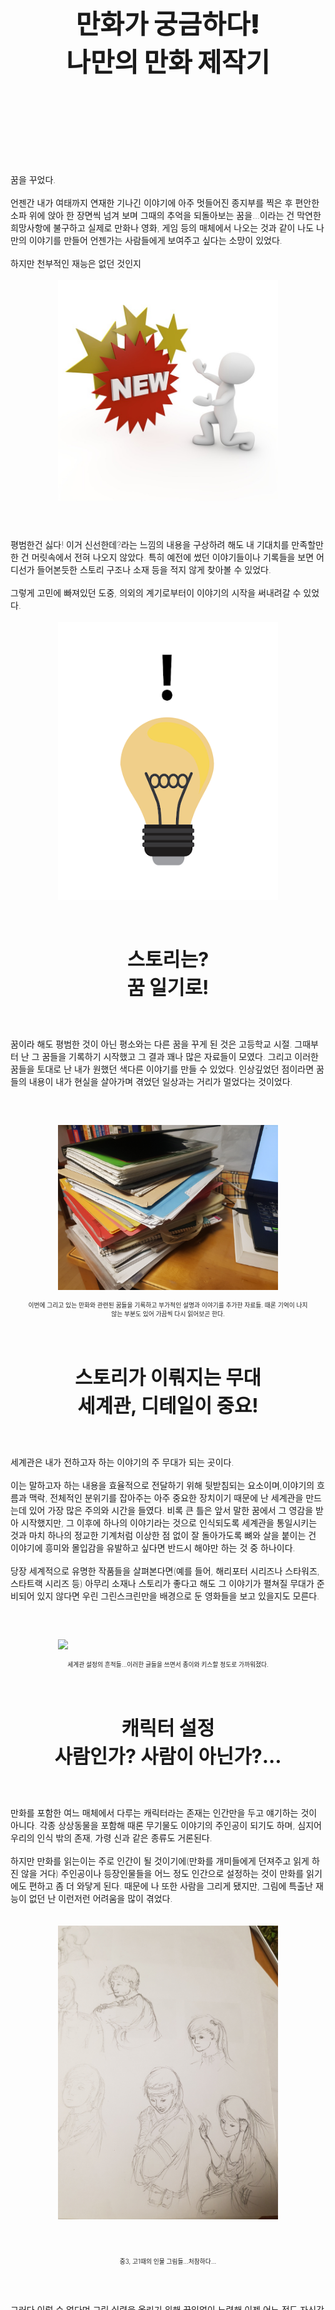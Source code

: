 <!DOCTYPE html>
<html>
<head>
	<meta charset="utf-8">
	<title>나만의 만화 제작기</title>
	<link href="https://fonts.googleapis.com/css?family=Noto+Serif+KR:300,400,600,700,900&display=swap&subset=korean" rel="stylesheet">
	<style type="text/css">
		img{display: block; width: 70%; margin: auto;}
		h1{text-align: center; font-weight: 900; font-size: 3em; padding-top: 200px; margin-bottom: 150px;}
		h2{text-align: center; font-weight: 700; font-size: 2.2em; margin-bottom: 60px; margin-top: 70px;}
		h3{text-align: center; font-weight: 300; font-size: 0.7em; width: 450px; margin: auto;}
		p{font-size: 1em; font-weight: 200; margin-bottom: 60px;}
		body{width: 700px; margin: auto; }
		html{font-family: 'Noto Serif KR', serif;}
	</style>
</head>
<body>
	<header>
		<h1>만화가 궁금하다!<br>나만의 만화 제작기</h1>
	</header>
	<section>
		<p>꿈을 꾸었다.
			<br>
			<br>
			언젠간 내가 여태까지 연재한 기나긴 이야기에 아주 멋들어진 종지부를 찍은 후 편안한 소파 위에 앉아 한 장면씩 넘겨 보며 그때의 추억을 되돌아보는 꿈을…이라는 건 막연한 희망사항에 불구하고 실제로 만화나 영화, 게임 등의 매체에서 나오는 것과 같이 나도 나만의 이야기를 만들어 언젠가는 사람들에게 보여주고 싶다는 소망이 있었다.
			<br>
			<br>
			하지만 천부적인 재능은 없던 것인지
			<br>
			<br>
			<img src="d1.jpg">
		</p>
		<p>
			평범한건 싫다! 이거 신선한데?라는 느낌의 내용을 구상하려 해도 내 기대치를 만족할만한 건 머릿속에서 전혀 나오지 않았다. 특히 예전에 썼던 이야기들이나 기록들을 보면 어디선가 들어본듯한 스토리 구조나 소재 등을 적지 않게 찾아볼 수 있었다.
			<br>
			<br>
			그렇게 고민에 빠져있던 도중, 의외의 계기로부터이 이야기의 시작을 써내려갈 수 있었다.
			<br>
			<br>
			<img src="d2.png">
		</p>
	</section>
	<section>
		<h2>스토리는?<br>꿈 일기로!</h2>
		<p>
			꿈이라 해도 평범한 것이 아닌 평소와는 다른 꿈을 꾸게 된 것은 고등학교 시절. 그때부터 난 그 꿈들을 기록하기 시작했고 그 결과 꽤나 많은 자료들이 모였다. 그리고 이러한 꿈들을 토대로 난 내가 원했던 색다른 이야기를 만들 수 있었다. 인상깊었던 점이라면 꿈들의 내용이 내가 현실을 살아가며 겪었던 일상과는 거리가 멀었다는 것이었다. 
		</p>
		<img src="d3.jpg">
		<br>
		<h3>이번에 그리고 있는 만화와 관련된 꿈들을 기록하고 부가적인 설명과 이야기를 추가한 자료들. 때론 기억이 나지 않는 부분도 있어 가끔씩 다시 읽어보곤 한다.</h3>
	</section>
	<section>
		<h2>스토리가 이뤄지는 무대<br>세계관, 디테일이 중요!</h2>
		<p>
			세계관은 내가 전하고자 하는 이야기의 주 무대가 되는 곳이다.
			<br>
			<br>
			이는 말하고자 하는 내용을 효율적으로 전달하기 위해 뒷받침되는 요소이며,이야기의 흐름과 맥락, 전체적인 분위기를 잡아주는 아주 중요한 장치이기 때문에 난 세계관을 만드는데 있어 가장 많은 주의와 시간을 들였다. 비록 큰 틀은 앞서 말한 꿈에서 그 영감을 받아 시작했지만, 그 이후에 하나의 이야기라는 것으로 인식되도록 세계관을 통일시키는 것과 마치 하나의 정교한 기계처럼 이상한 점 없이 잘 돌아가도록 뼈와 살을 붙이는 건 이야기에 흥미와 몰입감을 유발하고 싶다면 반드시 해야만 하는 것 중 하나이다. 
			<br>
			<br>
			당장 세계적으로 유명한 작품들을 살펴본다면(예를 들어, 해리포터 시리즈나 스타워즈, 스타트랙 시리즈 등) 아무리 소재나 스토리가 좋다고 해도 그 이야기가 펼쳐질 무대가 준비되어 있지 않다면 우린 그린스크린만을 배경으로 둔 영화들을 보고 있을지도 모른다.
		</p>
		<img src="d5.jpg">
		<br>
		<h3>세계관 설정의 흔적들...이러한 글들을 쓰면서 종이와 키스할 정도로 가까워졌다.</h3>
	</section>
	<section>
		<h2>캐릭터 설정<br>사람인가? 사람이 아닌가?...</h2>
		<p>
			만화를 포함한 여느 매체에서 다루는 캐릭터라는 존재는 인간만을 두고 얘기하는 것이 아니다. 각종 상상동물을 포함해 때론 무기물도 이야기의 주인공이 되기도 하며, 심지어 우리의 인식 밖의 존재, 가령 신과 같은 종류도 거론된다. 
			<br>
			<br>
			하지만 만화를 읽는이는 주로 인간이 될 것이기에(만화를 개미들에게 던져주고 읽게 하진 않을 거다) 주인공이나 등장인물들을 어느 정도 인간으로 설정하는 것이 만화를 읽기에도 편하고 좀 더 와닿게 된다. 때문에 나 또한 사람을 그리게 됐지만, 그림에 특출난 재능이 없던 난 이런저런 어려움을 많이 겪었다.
			<br>
			<br>
			<br>
			<img src="d4.jpg">
			<h3>중3, 고1때의 인물 그림들...처참하다...</h3>
		</p>
		<p>
			그러다 이럴 수 없다며 그림 실력을 올리기 위해 끊임없이 노력해 이젠 어느 정도 자신감이 붙기 시작했다. 특히 사람 얼굴은 개인적으로 그리기 어려웠던 것 중 하나로 계속된 보고 그리는 방식의 연습을 계속했으며 후엔 인체 해부도, 크로키 등의 연습도 이어나간 결과...
		</p>
		<br>
		<img src="PIER01.jpg">
		<br>
		<h3>이렇게! 예전보단 나아진 모습으로 거듭날 수 있었다.</h3>
	</section>
	<section>
		<h2>그럼, 사람이 아니라면?</h2>
		<p>
			오히려 자신있는 축에 속한다. 
			<br>
			<br>
			사람의 경우 어느 정도 사람답게 그려야 하지만(우리가 거북이를 보고 사람이라 하지 않는 것처럼) 그렇지 않을 경우 그 가능성이 무한대로 뻗어나가기 때문이다. 그 결과 좀 더 자유로운 발상을 마음껏 펼칠 수 있는 요소들을 즐기는 편이다.
		</p>
		<br>
		<img src="tatoo.jpg">
		<br>
		<h3>이런 식으로 장식적인 요소를 그리는 것 또한 좋아한다.</h3>
	</section>
	<section>
		<h2>꿈 없이는 빈 껍질?<br>나마의 아이디어 뱅크!</h2>
		<p>
			분명 꿈을 통해 좋은 아이디어를 얻는 것은 사실이지만, 그것 하나만으로는 부족한 느낌이 적지 않아 있다. 내가 원하는 꿈을 언제 어디서든 꾸는 것도 아니고, 그런 우연이 계속된다는 보장도 없기 때문에 굳이 꿈이 아니더라도 아이디어를 얻을 만한 곳을 찾아야만 했고, 그저 주변을 둘러보는 것만으로도 그리 어렵지 않게 찾을 수 있었다.
			<br>
			<br>
			그러나 역시 중요한 것이라 한다면 폭넓은 사고와 경험이라고 할 수 있다. 너무 한곳에만 몰두하게 되면 재미나 다양성을 잃을 수 있으며, 경험의 경우 아는 만큼 보인다고 할 만큼 아이디어를 내는데 있어서는 중요한 요소이다. 개인적으로 기괴하거나 새로운 생물체들을 그리기 위한 아이디어를 생각할 때는 물감을 묻힌 팔레트를 꺼내 그 위로 번지는 물감의 모양을 보고 그리기도 한다. 
		</p>
	</section>
	<section>
		<h2>연재를 생각하며...</h2>
		<p>
			언젠가는 연재를 계획 중이지만 당분간은 확답을 못할것 같다. 실제로 연재를 하고 있는 몇몇의 작가분들에게 여쭤본 결과, 연재를 하게 된다면 뭐니뭐니해도 시간을 엄수하는 것이 가장 큰 요인이자, 대부분의 사람들이 딜레마에 빠지는 가장 큰 이유이다.
			<br>
			<br>
			만화의 한 컷을 그리는데 들어가는 시간을 잘 배분해야 하며, 때론 자신의 원래의 그림 실력이나 스타일을 바꾸게 되는 결과를 가져오기도 한다. 
		</p>
		<br>
		<img src="taro.jpg">
		<br>
		<h3>예를 들어, 위와 같은 그림으로 매 컷을 채운다고 한다면 몇 화만에 병원으로 실려가는 모습을 볼 수 있을 것이다. (그만큼 힘들다ㅠㅠ)</h3>
		<br>
		<p>
			하지만 그림을 완성했을 때와 마찬가지로 한 화씩, 조금씩 조금씩 만들어져가는 내 이야기를 보게 된다면 그때의 감정은 그 어떤 때와도 비교할 수 없을 것이다. 
		</p>
	</section>
</body>
</html>
